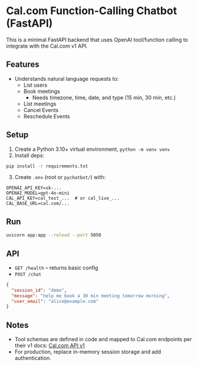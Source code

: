 # Cal.com Function-Calling Chatbot (FastAPI)

This is a minimal FastAPI backend that uses OpenAI tool/function calling to integrate with the Cal.com v1 API.

## Features
- Understands natural language requests to:
  - List users
  - Book meetings
    - Needs timezone, time, date, and type (15 min, 30 min, etc.)
  - List meetings
  - Cancel Events
  - Reschedule Events

## Setup
1. Create a Python 3.10+ virtual environment, `python -m venv venv`
2. Install deps:
```bash
pip install -r requirements.txt
```
3. Create `.env` (root or `pychatbot/`) with:
```env
OPENAI_API_KEY=sk-...
OPENAI_MODEL=gpt-4o-mini
CAL_API_KEY=cal_test_...  # or cal_live_...
CAL_BASE_URL=cal.com/...
```

## Run
```bash
uvicorn app:app --reload --port 5050
```

## API
- `GET /health` – returns basic config
- `POST /chat`
```json
{
  "session_id": "demo",
  "message": "help me book a 30 min meeting tomorrow morning",
  "user_email": "alice@example.com"
}
```

## Notes
- Tool schemas are defined in code and mapped to Cal.com endpoints per their v1 docs: [Cal.com API v1](https://cal.com/docs/api-reference/v1/introduction)
- For production, replace in-memory session storage and add authentication.

